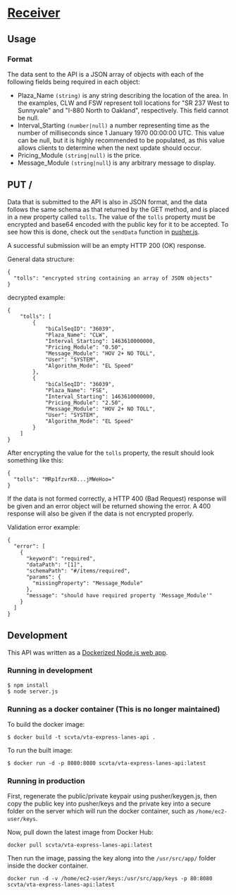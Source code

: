 # [Receiver](https://github.com/vta/expresslanes-api/tree/master/receiver)

## Usage


<!-- `GET` and `PUT` operations are supported to get and set the data. Tools such as [cURL](https://curl.haxx.se/) or [Postman](https://www.getpostman.com/) are recommended for testing. Both requests and responses should be made with Content-Type as `application/json; charset=utf-8`.
 -->
 
### Format
The data sent to the API is a JSON array of objects with each of the following fields being required in each object:
* Plaza_Name `(string)` is any string describing the location of the area. In the examples, CLW and FSW represent toll locations for "SR 237 West to Sunnyvale" and "I-880 North to Oakland", respectively. This field cannot be null.
* Interval_Starting `(number|null)` a number representing time as the number of milliseconds since 1 January 1970 00:00:00 UTC. This value can be null, but it is highly recommended to be populated, as this value allows clients to determine when the next update should occur.
* Pricing_Module `(string|null)` is the price.
* Message_Module `(string|null`) is any arbitrary message to display.

## PUT /
Data that is submitted to the API is also in JSON format, and the data follows the same schema as that returned by the GET method, and is placed in a new property called `tolls`.  The value of the `tolls` property must be encrypted and base64 encoded with the public key for it to be accepted. To see how this is done, check out the `sendData` function in [pusher.js](../pusher/pusher.js).

A successful submission will be an empty HTTP 200 (OK) response.


General data structure:
```
{
  "tolls": "encrypted string containing an array of JSON objects"
}
```


decrypted example:
```
{
    "tolls": [
        {
            "biCalSeqID": "36039",
            "Plaza_Name": "CLW",
            "Interval_Starting": 1463610000000,
            "Pricing_Module": "0.50",
            "Message_Module": "HOV 2+ NO TOLL",
            "User": "SYSTEM",
            "Algorithm_Mode": "EL Speed"
        },
        {
            "biCalSeqID": "36039",
            "Plaza_Name": "FSE",
            "Interval_Starting": 1463610000000,
            "Pricing_Module": "2.50",
            "Message_Module": "HOV 2+ NO TOLL",
            "User": "SYSTEM",
            "Algorithm_Mode": "EL Speed"
        }
    ]
}
```

After encrypting the value for the `tolls` property, the result should look something like this:

```
{
  "tolls": "MRp1fzvrK0...jMWeHoo="
}
```


If the data is not formed correctly, a HTTP 400 (Bad Request) response will be given and an error object will be returned showing the error. A 400 response will also be given if the data is not encrypted properly.

Validation error example:
```
{
  "error": [
    {
      "keyword": "required",
      "dataPath": "[1]",
      "schemaPath": "#/items/required",
      "params": {
        "missingProperty": "Message_Module"
      },
      "message": "should have required property 'Message_Module'"
    }
  ]
}
```


## Development

This API was written as a [Dockerized Node.js web app](https://nodejs.org/en/docs/guides/nodejs-docker-webapp/).


### Running in development
```
$ npm install
$ node server.js
```

### Running as a docker container (This is no longer maintained)

To build the docker image:

    $ docker build -t scvta/vta-express-lanes-api .

To run the built image:

    $ docker run -d -p 8080:8080 scvta/vta-express-lanes-api:latest


### Running in production
First, regenerate the public/private keypair using pusher/keygen.js, then copy the public key into pusher/keys and the private key into a secure folder on the server which will run the docker container, such as `/home/ec2-user/keys`.

Now, pull down the latest image from Docker Hub:

    docker pull scvta/vta-express-lanes-api:latest

Then run the image, passing the key along into the `/usr/src/app/` folder inside the docker container.

    docker run -d -v /home/ec2-user/keys:/usr/src/app/keys -p 80:8080 scvta/vta-express-lanes-api:latest

